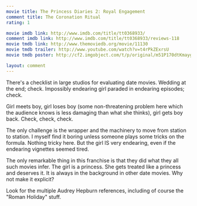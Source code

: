 ```yaml
---
movie title: The Princess Diaries 2: Royal Engagement
comment title: The Coronation Ritual
rating: 1

movie imdb link: http://www.imdb.com/title/tt0368933/
comment imdb link: http://www.imdb.com/title/tt0368933/reviews-118
movie tmdb link: http://www.themoviedb.org/movie/11130
movie tmdb trailer: http://www.youtube.com/watch?v=t4rPkZExrsU
movie tmdb poster: http://cf2.imgobject.com/t/p/original/m51P170dtKmaygbH6S926yEDl25.jpg

layout: comment
---
```


There's a checklist in large studios for evaluating date movies. Wedding at the end; check. Impossibly endearing girl paraded in endearing episodes; check.

Girl meets boy, girl loses boy (some non-threatening problem here which the audience knows is less damaging than what she thinks), girl gets boy back. Check, check, check.

The only challenge is the wrapper and the machinery to move from station to station. I myself find it boring unless someone plays some tricks on the formula. Nothing tricky here. But the girl IS very endearing, even if the endearing vignettes seemed tired.

The only remarkable thing in this franchise is that they did what they all such movies infer. The girl is a princess. She gets treated like a princess and deserves it. It is always in the background in other date movies. Why not make it explicit?

Look for the multiple Audrey Hepburn references, including of course the "Roman Holiday" stuff.